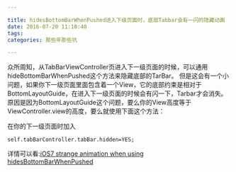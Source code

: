 ```yaml
---

title: hidesBottomBarWhenPushed进入下级页面时，底部Tabbar会有一闪的隐藏动画
date: 2016-07-20 11:10:40
tags: 
categories: 那些年那些坑

---
```


众所周知，从TabBarViewController页进入下一级页面的时候，可以通用hideBottomBarWhenPushed这个方法来隐藏底部的TarBar。
但是这会有一个小问题，如果你下一级页面里面包含着一个View，它的底部约束是相对于BottomLayoutGuide，在进入下一级页面的时候会有闪一下，Tarbar才会消失。原因是因为BottomLayoutGuide这个问题，要么你的View高度等于ViewController.view的高度，要么就使用下面这个方法：

在你的下一级页面时加入

```
self.tabBarController.tabBar.hidden=YES;
```

详情可以看:[iOS7 strange animation when using hidesBottomBarWhenPushed](http://stackoverflow.com/questions/22516046/ios7-strange-animation-when-using-hidesbottombarwhenpushed)
